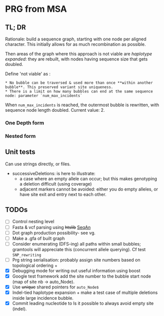 # PRG from MSA

## TL; DR

Rationale: build a sequence graph, starting with one node per aligned character. This initially allows for as
 much recombination as possible.

Then areas of the graph where this approach is not viable are *haplotype expanded*: they are rebuilt, with nodes
having sequence size that gets doubled.

Define 'not viable' as :

    * No bubble can be traversed & used more than once **within another bubble**. This preserved variant site uniqueness.
    * There is a limit on how many bubbles can end at the same sequence node: parameter `num_max_incidents`

When `num_max_incidents` is reached, the outermost bubble is rewritten, with sequence node
 length doubled. Current value: 2.

### One Depth form

### Nested form

## Unit tests
Can use strings directly, or files.

* successiveDeletions: is here to illustrate:
    * a case where an empty allele can occur; but this makes genotyping a deletion difficult (using coverage)
    * adjacent markers cannot be avoided: either you do empty alleles, or have site exit and entry next to each other.

## TODOs

- [ ] Control nesting level
- [ ] Fasta & vcf parsing using ~~htslib~~ [SeqAn](https://seqan.readthedocs.io/en/master/index.html)
- [ ] Dot graph production possibility- see vg.
- [ ] Make a .gfa of built graph
- [ ] Consider enumerating (DFS-ing) all paths within small bubbles; 
gramtools will appreciate this (concurrent allele querying). Cf test `SNP_rewriting`
- [ ] Prg string serialisation: probably assign site numbers based on topological ordering + 
- [x] Debugging mode for writing out useful information using boost
- [x] Google test framework
add the site number to the bubble start node (map of site nb -> auto_Node).
- [x] Use ~~unique~~ shared pointers for `auto_Node`s
- [x] Indel-tied haplotype expansion + 
make a test case of multiple deletions inside large incidence bubble.
- [x] Commit leading nucleotide to Is it possible to always avoid empty site (indel). 
